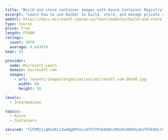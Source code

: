 ```yaml
---
title: "Build and store container images with Azure Container Registry"
excerpt: "Learn how to use Docker to build, store, and manage private container images with the Azure Container Registry."
webUrl: https://docs.microsoft.com/en-us/learn/modules/build-and-store-container-images/
type: course
price: Free
length: PT49M
ratings:
  count: 3070
  average: 4.643974
heat: 51

provider:
  name: Microsoft Learn
  domain: microsoft.com
  images:
    - url: /assets/images/organizations/microsoft.com-50x50.jpg
      width: 50
      height: 50

levels:
  - Intermediate

topics:
  - Azure
  - Containers

secured: "fiFDMjIjqHLbKLzZwkBg8P3sLcmfFCYPa5AUDncRhn9iODb9sv61TFGk9VLrh5kVoeJu/W0yeyv7OyMJwAd/I0Ud4JIUgbeKtufe4HlW4Q/gE4wPz9grEVQyBQrSSQyFKBkWNy3mvLkGXxCrJ2yRoFRtfimV/KqkJkIvTnZnQKv5UeSiuh2VNy0B9g1HDpMSE53bLeTR1eJQFOHEFHld0th7Zc+ff+Y0Gub+gpgOS+V3IhdJep+MuOTsHABdDLaKx/BNWBDZ/nO+J2me1G61PjUnZ3XxY9N610W28CdLYWxardY9te79/8LeCMSvTt7pGRgN2/a7R2hB4kLSs8LU7FEtn7hMKjiYYANuZNLNTXHt3dQZJXIE+iUxXMcS/ea4PuZjqN7Nme1JNU57J7PdcyjFZHQX8vF3+90On7s4W14=;7yiIvonS2RxG5jIH64mGIA=="
---
```


